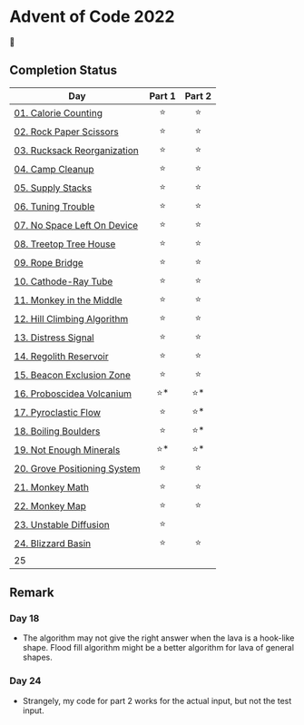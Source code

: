 # Advent of Code 2022

:christmas_tree:

## Completion Status

| Day | Part 1 | Part 2 |
| --- | :---: | :---: |
| [01. Calorie Counting](https://github.com/tsangsiu/Advent_of_Code/blob/main/2022/Day01/day01.rb) | :star: | :star: |
| [02. Rock Paper Scissors](https://github.com/tsangsiu/Advent_of_Code/blob/main/2022/Day02/day02.rb) | :star: | :star: |
| [03. Rucksack Reorganization](https://github.com/tsangsiu/Advent_of_Code/blob/main/2022/Day03/day03.rb) | :star: | :star: |
| [04. Camp Cleanup](https://github.com/tsangsiu/Advent_of_Code/blob/main/2022/Day04/day04.rb) | :star: | :star: |
| [05. Supply Stacks](https://github.com/tsangsiu/Advent_of_Code/blob/main/2022/Day05/day05.rb) | :star: | :star: |
| [06. Tuning Trouble](https://github.com/tsangsiu/Advent_of_Code/blob/main/2022/Day06/day06.rb) | :star: | :star: |
| [07. No Space Left On Device](https://github.com/tsangsiu/Advent_of_Code/blob/main/2022/Day07/day07.rb) | :star: | :star: |
| [08. Treetop Tree House](https://github.com/tsangsiu/Advent_of_Code/blob/main/2022/Day08/day08.rb) | :star: | :star: |
| [09. Rope Bridge](https://github.com/tsangsiu/Advent_of_Code/blob/main/2022/Day09/day09.rb) | :star: | :star: |
| [10. Cathode-Ray Tube](https://github.com/tsangsiu/Advent_of_Code/blob/main/2022/Day10/day10.rb) | :star: | :star: |
| [11. Monkey in the Middle](https://github.com/tsangsiu/Advent_of_Code/blob/main/2022/Day11/day11.rb) | :star: | :star: |
| [12. Hill Climbing Algorithm](https://github.com/tsangsiu/Advent_of_Code/blob/main/2022/Day12/day12.rb) | :star: | :star: |
| [13. Distress Signal](https://github.com/tsangsiu/Advent_of_Code/blob/main/2022/Day13/day13.rb) | :star: | :star: |
| [14. Regolith Reservoir](https://github.com/tsangsiu/Advent_of_Code/blob/main/2022/Day14/day14.rb) | :star: | :star: |
| [15. Beacon Exclusion Zone](https://github.com/tsangsiu/Advent_of_Code/blob/main/2022/Day15/day15.rb) | :star: | :star: |
| [16. Proboscidea Volcanium](https://github.com/tsangsiu/Advent_of_Code/blob/main/2022/Day16/day16.rb) | :star:* | :star:* |
| [17. Pyroclastic Flow](https://github.com/tsangsiu/Advent_of_Code/blob/main/2022/Day17/day17.rb) | :star: | :star:* |
| [18. Boiling Boulders](https://github.com/tsangsiu/Advent_of_Code/blob/main/2022/Day18/day18.rb) | :star: | :star:* |
| [19. Not Enough Minerals](https://github.com/tsangsiu/Advent_of_Code/blob/main/2022/Day19/day19.rb) | :star:* | :star:* |
| [20. Grove Positioning System](https://github.com/tsangsiu/Advent_of_Code/blob/main/2022/Day20/day20.rb) | :star: | :star: |
| [21. Monkey Math](https://github.com/tsangsiu/Advent_of_Code/blob/main/2022/Day21/day21.rb) | :star: | :star: |
| [22. Monkey Map](https://github.com/tsangsiu/Advent_of_Code/blob/main/2022/Day22) | :star: | :star: |
| [23. Unstable Diffusion](https://github.com/tsangsiu/Advent_of_Code/blob/main/2022/Day23/day23.rb) | :star: | |
| [24. Blizzard Basin](https://github.com/tsangsiu/Advent_of_Code/blob/main/2022/Day24/day24.rb) | :star: | :star: |
| 25 | | |

## Remark

### Day 18

- The algorithm may not give the right answer when the lava is a hook-like shape. Flood fill algorithm might be a better algorithm for lava of general shapes.

### Day 24

- Strangely, my code for part 2 works for the actual input, but not the test input.
